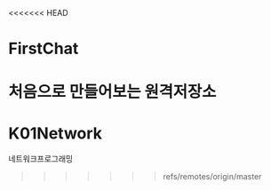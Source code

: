 <<<<<<< HEAD
# FirstChat
처음으로 만들어보는 원격저장소
=======
# K01Network
네트워크프로그래밍
>>>>>>> refs/remotes/origin/master
